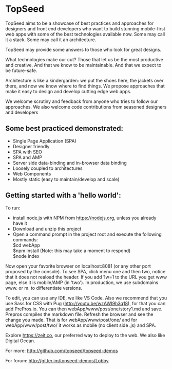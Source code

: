 # TopSeed

TopSeed aims to be a showcase of best practices and approaches for designers and front end developers
who want to build stunning mobile-first web apps with some of the best technologies
available now. Some may call it a stack. Some may call it an architecture. 

TopSeed may provide some answers to those 
who look for great designs.

What technologies make our cut? Those that let us be the most
productive and creative. And that we know to be maintainable. And that we expect 
to be future-safe.

Architecture is like a kindergarden: we put the shoes here, the jackets over there,
and now we know where to find things. We propose approaches that make it easy
to design and develop cutting edge web apps.

We welcome scrutiny and feedback from anyone who tries to follow our approaches. 
We also welcome code contributions from seasoned designers and developers

## Some best practiced demonstrated:
- Single Page Application (SPA)
- Designer friendly
- SPA with SEO
- SPA and AMP
- Server side data-binding and in-browser data binding
- Loosely coupled to architectures
- Web Components
- Mostly static (easy to maintain/develop and scale)


## Getting started with a 'hello world':

To run:
- install node.js with NPM from https://nodejs.org, unless you already have it
- Download and unzip this project
- Open a command prompt in the project root and execute the following commands:  
$cd webApp  
$npm install (Note: this may take a moment to respond)  
$node index    

Now open your favorite browser on localhost:8081 (or any other port proposed by the console). To see SPA, click menu one and then two, notice that it does not reaload the header.
If you add ?w=1 to the URL you get www page, else it is mobile/AMP (in 'two').  In production, we use subdomains www. or m.
to differentiate versions.

To edit, you can use any IDE, we like VS Code. Also we recommend that you use Sass for CSS with Pug (<http://youtu.be/wzAWI9h3q18>), for that you can add PrePros.io. You can then webApp/www/post/one/story1.md and save. Prepros compiles the markdown file. Refresh the browser and see the change you made. That is for webApp/www/post/one/ and for webApp/www/post/two/ it works as mobile (no client side .js) and SPA.

Explore https://zeit.co, our preferred way to deploy to the web. We also like Digital Ocean.

For more: http://github.com/topseed/topseed-demos

For forum: http://gitter.im/topseed-demos/Lobby

